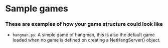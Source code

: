 # Sample games

### These are examples of how your game structure could look like

+ `hangman.py`: A simple game of hangman, this is also the default game loaded when no game is defined on creating a NetHangServer() object.
